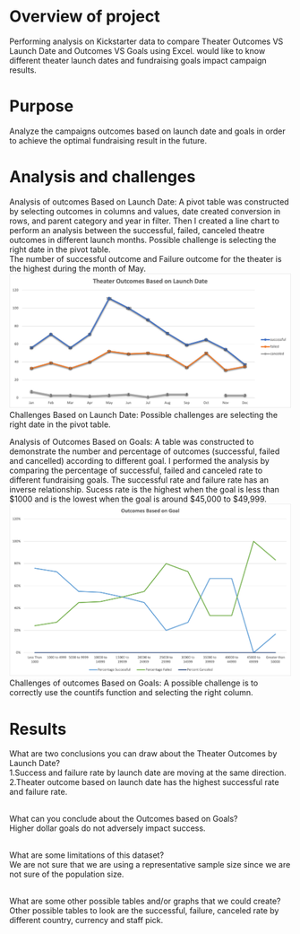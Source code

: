 # Overview of project 
Performing analysis on Kickstarter data to compare Theater Outcomes VS Launch Date and Outcomes VS Goals using Excel. 
 would like to know different theater launch dates and fundraising goals impact campaign results. 
# Purpose
Analyze the campaigns outcomes based on launch date and goals in order to achieve the optimal fundraising result in the future.  

# Analysis and challenges 
Analysis of outcomes Based on Launch Date: A pivot table was constructed by selecting outcomes in columns and values, date created conversion in rows, and parent category and year in filter. Then I created a line chart to perform an analysis between the successful, failed, canceled theatre outcomes in different launch months. Possible challenge is selecting the right date in the pivot table.  
The number of successful outcome and Failure outcome for the theater is the highest during the month of May.  
![Theater_Outcomes_vs_Launch.png](Theater_Outcomes_vs_Launch.png)
Challenges Based on Launch Date: Possible challenges are selecting the right date in the pivot table.  

Analysis of Outcomes Based on Goals: A table was constructed to demonstrate the number and percentage of outcomes (successful, failed and cancelled) according to different goal. I performed the analysis by comparing the percentage of successful, failed and canceled rate to different fundraising goals. 
The successful rate and failure rate has an inverse relationship.  Sucess rate is the highest when the goal is less than $1000 and is the lowest when the goal is around $45,000 to $49,999.
![Outcomes_vs_Goal.png](Outcomes_vs_Goal.png)
Challenges of outcomes Based on Goals: A possible challenge is to correctly use the countifs function and selecting the right column.  

# Results
What are two conclusions you can draw about the Theater Outcomes by Launch Date?
<br />1.Success and failure rate by launch date are moving at the same direction.
<br />2.Theater outcome based on launch date has the highest successful rate and failure rate.

<br />What can you conclude about the Outcomes based on Goals?
<br />Higher dollar goals do not adversely impact success. 

<br />What are some limitations of this dataset?
<br />We are not sure that we are using a representative sample size since we are not sure of the population size.  

<br />What are some other possible tables and/or graphs that we could create?
<br />Other possible tables to look are the successful, failure, canceled rate by different country, currency and staff pick.  
